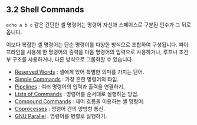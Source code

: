 ## 3.2 Shell Commands
`echo a b c` 같은 간단한 셸 명령어는 명령어 자신과 스페이스로 구분된 인수가 그 뒤로 옵니다.

이보다 복잡한 셸 명령어는 단순 명령어를 다양한 방식으로 조합하여 구성됩니다. 파이프라인을 사용해 한 명령어의 출력을 다음 명령어의 입력으로 사용하거나, 루프나 조건부 구조를 사용하거나, 다른 방식으로 그룹화할 수 있습니다.

- [Reserved Words](chapter_3_2_1.html) : 셸에게 있어 특별한 의미를 가지는 단어.
- [Simple Commands](chapter_3_2_2.html) : 가장 흔한 명령어의 타입.
- [Pipelines](chapter_3_2_3.html) : 여러 명령어의 입력과 출력을 연결하기.
- [Lists of Commands](chapter_3_2_4.html) : 명령어를 순서대로 실행하는 방법.
- [Compound Commands](chapter_3_2_5.html) : 제어 흐름을 이용하는 셸 명령어.
- [Coprocesses](chapter_3_2_6.html) : 명령어 간의 양방향 통신.
- [GNU Parallel](chapter_3_2_7.html) : 명령어를 병렬로 실행하기.
